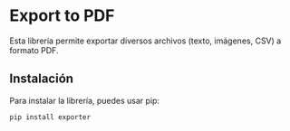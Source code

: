 # Export to PDF

Esta librería permite exportar diversos archivos (texto, imágenes, CSV) a formato PDF.

## Instalación

Para instalar la librería, puedes usar pip:

```bash
pip install exporter